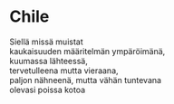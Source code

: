 # Chile

Siellä missä muistat  
kaukaisuuden määritelmän ympäröimänä,  
kuumassa lähteessä,  
tervetulleena mutta vieraana,  
paljon nähneenä, mutta vähän tuntevana  
olevasi poissa kotoa  